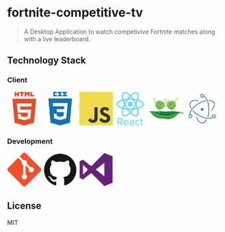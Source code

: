 # fortnite-competitive-tv

> A Desktop Application to watch competivive Fortnite matches along with a live leaderboard.

## Technology Stack

### Client

<img src="./_media/common/html.png" width="80" height="80" title="HTML"> <img src="./_media/common/css.png" width="80" height="80" title="CSS"> <img src="./_media/common/javascript.png" width="80" height="80" title="JavaScript"><img src="./_media/common/react.png" width="80" height="80" title="React"> <img src="./_media/common/easypeasy.png" width="80" height="80" title="Easy Peasy"> <img src="./_media/common/electron.png" width="80" height="80" title="Electron">

### Development

<img src="./_media/common/git.png" width="80" height="80" title="Git"> <img src="./_media/common/github.png" width="80" height="80" title="Github"> <img src="./_media/common/vscode.png" width="80" height="80" title="Visual Studio Code">

## License

MIT
